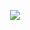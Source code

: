 <p align="center">
  <img src="https://capsule-render.vercel.app/api?text=Hey%20Everyone!&animation=fadeIn&type=waving&height=100&theme=onedark"/>
</p>
